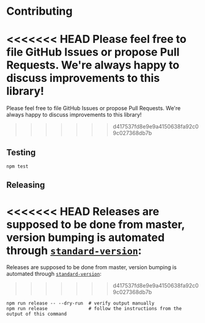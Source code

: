 # Contributing

<<<<<<< HEAD
Please feel free to file GitHub Issues or propose Pull Requests. We're always happy to discuss improvements to this library!
=======
Please feel free to file GitHub Issues or propose Pull Requests. We're always happy to discuss
improvements to this library!
>>>>>>> d417537fd8e9e9a4150638fa92c09c027368db7b

## Testing

```shell
npm test
```

## Releasing

<<<<<<< HEAD
Releases are supposed to be done from master, version bumping is automated through [`standard-version`](https://github.com/conventional-changelog/standard-version):
=======
Releases are supposed to be done from master, version bumping is automated through
[`standard-version`](https://github.com/conventional-changelog/standard-version):
>>>>>>> d417537fd8e9e9a4150638fa92c09c027368db7b

```shell
npm run release -- --dry-run  # verify output manually
npm run release               # follow the instructions from the output of this command
```
